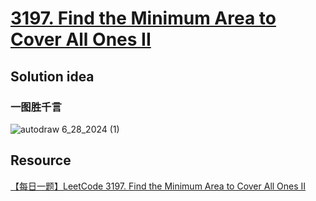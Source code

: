 # [3197. Find the Minimum Area to Cover All Ones II](https://leetcode.com/problems/find-the-minimum-area-to-cover-all-ones-ii/description/)

## Solution idea


### 一图胜千言
![autodraw 6_28_2024 (1)](https://github.com/szhou12/leetcode-go/assets/35708194/658f0d8c-d4cd-4fa1-ba4a-28bd92d67895)


## Resource
[【每日一题】LeetCode 3197. Find the Minimum Area to Cover All Ones II](https://www.youtube.com/watch?v=EZcmzaMmRwM&t=59s&ab_channel=HuifengGuan)
